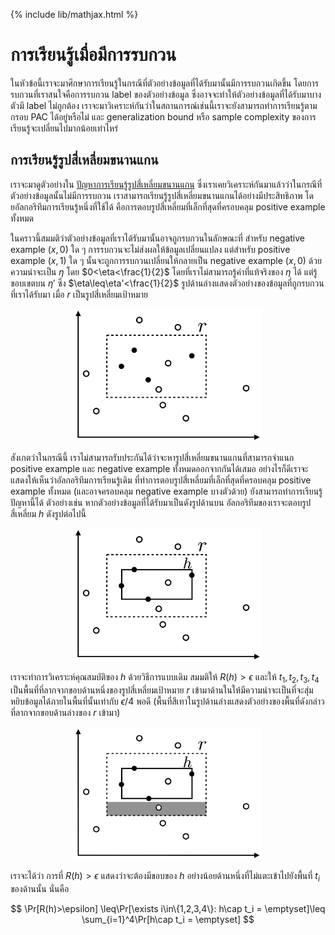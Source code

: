 {% include lib/mathjax.html %}
# การเรียนรู้เมื่อมีการรบกวน
ในหัวข้อนี้เราจะมาศึกษาการเรียนรู้ในกรณีที่ตัวอย่างข้อมูลที่ได้รับมานั้นมีการรบกวนเกิดขึ้น
โดยการรบกวนที่เราสนใจคือการรบกวน label ของตัวอย่างข้อมูล ซึ่งอาจจะทำให้ตัวอย่างข้อมูลที่ได้รับมาบางตัวมี
label ไม่ถูกต้อง เราจะมาวิเคราะห์กันว่าในสถานการณ์เช่นนี้เราจะยังสามารถทำการเรียนรู้ตามกรอบ PAC
ได้อยู่หรือไม่ และ generalization bound หรือ sample complexity ของการเรียนรู้จะเปลี่ยนไปมากน้อยเท่าไหร่

## การเรียนรู้รูปสี่เหลี่ยมขนานแกน
เราจะมาดูตัวอย่างใน [ปัญหาการเรียนรู้รูปสี่เหลี่ยมขนานแกน](https://vacharapat.github.io/Computational-Learning-Theory/docs/pac2)
ซึ่งเราเคยวิเคราะห์กันมาแล้วว่าในกรณีที่ตัวอย่างข้อมูลนั้นไม่มีการรบกวน
เราสามารถเรียนรู้รูปสี่เหลี่ยมขนานแกนได้อย่างมีประสิทธิภาพ
โดยอัลกอริทึมการเรียนรู้หนึ่งที่ใช้ได้ คือการตอบรูปสี่เหลี่ยมที่เล็กที่สุดที่ครอบคลุม positive example ทั้งหมด

ในคราวนี้สมมติว่าตัวอย่างข้อมูลที่เราได้รับมานั้นอาจถูกรบกวนในลักษณะที่ สำหรับ negative example $(x,0)$ ใด ๆ
การรบกวนจะไม่ส่งผลให้ข้อมูลเปลี่ยนแปลง แต่สำหรับ positive example $(x, 1)$ ใด ๆ นั้นจะถูกการรบกวนเปลี่ยนให้กลายเป็น
negative example $(x,0)$ ด้วยความน่าจะเป็น $\eta$ โดย $0<\eta<\frac{1}{2}$
โดยที่เราไม่สามารถรู้ค่าที่แท้จริงของ $\eta$ ได้ แต่รู้ขอบเขตบน $\eta'$ ซึ่ง $\eta\leq\eta'<\frac{1}{2}$
รูปด้านล่างแสดงตัวอย่างของข้อมูลที่ถูกรบกวนที่เราได้รับมา เมื่อ $r$ เป็นรูปสี่เหลี่ยมเป้าหมาย

<p align="center">
<img width="300" src="https://raw.githubusercontent.com/vacharapat/Computational-Learning-Theory/master/images/rec_noise1.png">
</p>

สังเกตว่าในกรณีนี้ เราไม่สามารถรับประกันได้ว่าจะหารูปสี่เหลี่ยมขนานแกนที่สามารถจำแนก positive example และ
negative example ทั้งหมดออกจากกันได้เสมอ อย่างไรก็ดีเราจะแสดงให้เห็นว่าอัลกอริทึมการเรียนรู้เดิม
ที่ทำการตอบรูปสี่เหลี่ยมที่เล็กที่สุดที่ครอบคลุม positive example ทั้งหมด (และอาจครอบคลุม negative example บางตัวด้วย)
ยังสามารถทำการเรียนรู้ปัญหานี้ได้ ตัวอย่างเช่น หากตัวอย่างข้อมูลที่ได้รับมาเป็นดังรูปด้านบน
อัลกอริทึมของเราจะตอบรูปสี่เหลี่ยม $h$ ดังรูปต่อไปนี้

<p align="center">
<img width="300" src="https://raw.githubusercontent.com/vacharapat/Computational-Learning-Theory/master/images/rec_noise2.png">
</p>

เราจะทำการวิเคราะห์คุณสมบัติของ $h$ ด้วยวิธีการแบบเดิม สมมติให้ $R(h)>\epsilon$ และให้
$t_1,t_2,t_3,t_4$ เป็นพื้นที่ที่ลากจากขอบด้านหนึ่งของรูปสี่เหลี่ยมเป้าหมาย $r$ เข้ามาด้านในให้มีความน่าจะเป็นที่จะสุ่มหยิบข้อมูลได้ภายในพื้นที่นั้นเท่ากับ $\epsilon/4$ พอดี (พื้นที่สีเทาในรูปด้านล่างแสดงตัวอย่างของพื้นที่ดังกล่าวที่ลากจากขอบด้านล่างของ $r$ เข้ามา)

<p align="center">
<img width="300" src="https://raw.githubusercontent.com/vacharapat/Computational-Learning-Theory/master/images/rec_noise3.png">
</p>

เราจะได้ว่า การที่ $R(h)>\epsilon$ แสดงว่าจะต้องมีขอบของ $h$ อย่างน้อยด้านหนึ่งที่ไม่แตะเข้าไปยังพื้นที่
$t_i$ ของด้านนั้น นั่นคือ

$$
\Pr[R(h)>\epsilon] \leq\Pr[\exists i\in\{1,2,3,4\}: h\cap t_i = \emptyset]\leq \sum_{i=1}^4\Pr[h\cap t_i = \emptyset]
$$
